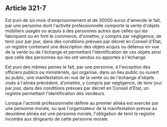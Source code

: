 Article 321-7
----
Est puni de six mois d'emprisonnement et de 30000 euros d'amende le fait, par
une personne dont l'activité professionnelle comporte la vente d'objets
mobiliers usagés ou acquis à des personnes autres que celles qui les fabriquent
ou en font le commerce, d'omettre, y compris par négligence, de tenir jour par
jour, dans des conditions prévues par décret en Conseil d'Etat, un registre
contenant une description des objets acquis ou détenus en vue de la vente ou de
l'échange et permettant l'identification de ces objets ainsi que celle des
personnes qui les ont vendus ou apportés à l'échange.

Est puni des mêmes peines le fait, par une personne, à l'exception des officiers
publics ou ministériels, qui organise, dans un lieu public ou ouvert au public,
une manifestation en vue de la vente ou de l'échange d'objets visés à l'alinéa
précédent, d'omettre, y compris par négligence, de tenir jour par jour, dans des
conditions prévues par décret en Conseil d'Etat, un registre permettant
l'identification des vendeurs.

Lorsque l'activité professionnelle définie au premier alinéa est exercée par une
personne morale, ou que l'organisateur de la manifestation prévue au deuxième
alinéa est une personne morale, l'obligation de tenir le registre incombe aux
dirigeants de cette personne morale.
